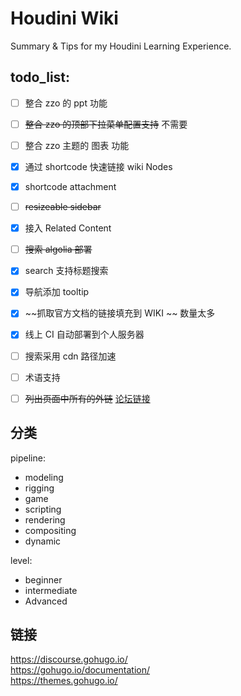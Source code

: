 # Houdini Wiki

Summary & Tips for my Houdini Learning Experience.

## todo_list:

- [ ] 整合 zzo 的 ppt 功能
- [ ] ~~整合 zzo 的顶部下拉菜单配置支持~~ 不需要
- [ ] 整合 zzo 主题的 图表 功能
- [x] 通过 shortcode 快速链接 wiki Nodes
- [x] shortcode attachment
- [ ] ~~resizeable sidebar~~
- [x] 接入 Related Content
- [ ] ~~搜索 algolia 部署~~
- [x] search 支持标题搜索
- [x] 导航添加 tooltip
- [x] ~~抓取官方文档的链接填充到 WIKI ~~ 数量太多
- [x] 线上 CI 自动部署到个人服务器
- [ ] 搜索采用 cdn 路径加速
- [ ] 术语支持
- [ ] ~~列出页面中所有的外链~~ [论坛链接](https://discourse.gohugo.io/t/how-can-i-generate-list-of-references-used-in-each-post/15157/6)


## 分类

pipeline:
+ modeling
+ rigging
+ game
+ scripting
+ rendering
+ compositing
+ dynamic

level:
+ beginner
+ intermediate
+ Advanced

## 链接

https://discourse.gohugo.io/    
https://gohugo.io/documentation/    
https://themes.gohugo.io/    
